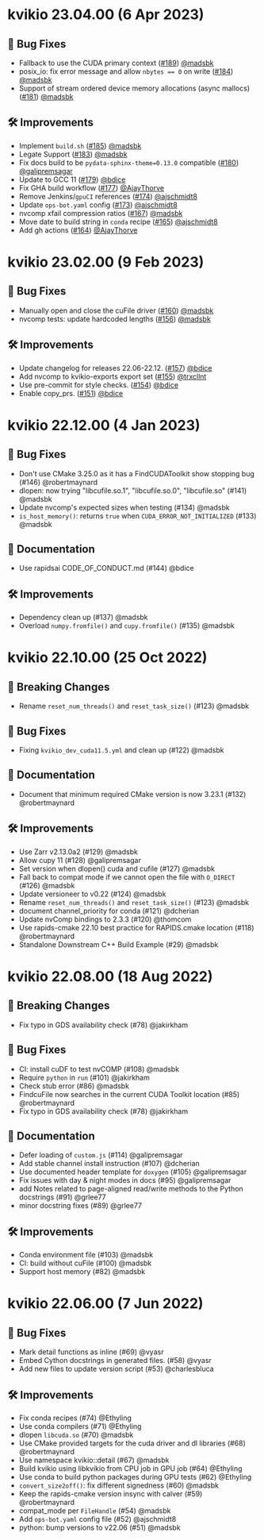 # kvikio 23.04.00 (6 Apr 2023)

## 🐛 Bug Fixes

- Fallback to use the CUDA primary context ([#189](https://github.com/rapidsai/kvikio/pull/189)) [@madsbk](https://github.com/madsbk)
- posix_io: fix error message and allow `nbytes == 0` on write ([#184](https://github.com/rapidsai/kvikio/pull/184)) [@madsbk](https://github.com/madsbk)
- Support of stream ordered device memory allocations (async mallocs) ([#181](https://github.com/rapidsai/kvikio/pull/181)) [@madsbk](https://github.com/madsbk)

## 🛠️ Improvements

- Implement `build.sh` ([#185](https://github.com/rapidsai/kvikio/pull/185)) [@madsbk](https://github.com/madsbk)
- Legate Support ([#183](https://github.com/rapidsai/kvikio/pull/183)) [@madsbk](https://github.com/madsbk)
- Fix docs build to be `pydata-sphinx-theme=0.13.0` compatible ([#180](https://github.com/rapidsai/kvikio/pull/180)) [@galipremsagar](https://github.com/galipremsagar)
- Update to GCC 11 ([#179](https://github.com/rapidsai/kvikio/pull/179)) [@bdice](https://github.com/bdice)
- Fix GHA build workflow ([#177](https://github.com/rapidsai/kvikio/pull/177)) [@AjayThorve](https://github.com/AjayThorve)
- Remove Jenkins/`gpuCI` references ([#174](https://github.com/rapidsai/kvikio/pull/174)) [@ajschmidt8](https://github.com/ajschmidt8)
- Update `ops-bot.yaml`  config ([#173](https://github.com/rapidsai/kvikio/pull/173)) [@ajschmidt8](https://github.com/ajschmidt8)
- nvcomp xfail compression ratios ([#167](https://github.com/rapidsai/kvikio/pull/167)) [@madsbk](https://github.com/madsbk)
- Move date to build string in `conda` recipe ([#165](https://github.com/rapidsai/kvikio/pull/165)) [@ajschmidt8](https://github.com/ajschmidt8)
- Add gh actions ([#164](https://github.com/rapidsai/kvikio/pull/164)) [@AjayThorve](https://github.com/AjayThorve)

# kvikio 23.02.00 (9 Feb 2023)

## 🐛 Bug Fixes

- Manually open and close the cuFile driver ([#160](https://github.com/rapidsai/kvikio/pull/160)) [@madsbk](https://github.com/madsbk)
- nvcomp tests: update hardcoded lengths ([#156](https://github.com/rapidsai/kvikio/pull/156)) [@madsbk](https://github.com/madsbk)

## 🛠️ Improvements

- Update changelog for releases 22.06-22.12. ([#157](https://github.com/rapidsai/kvikio/pull/157)) [@bdice](https://github.com/bdice)
- Add nvcomp to kvikio-exports export set ([#155](https://github.com/rapidsai/kvikio/pull/155)) [@trxcllnt](https://github.com/trxcllnt)
- Use pre-commit for style checks. ([#154](https://github.com/rapidsai/kvikio/pull/154)) [@bdice](https://github.com/bdice)
- Enable copy_prs. ([#151](https://github.com/rapidsai/kvikio/pull/151)) [@bdice](https://github.com/bdice)

# kvikio 22.12.00 (4 Jan 2023)

## 🐛 Bug Fixes

- Don't use CMake 3.25.0 as it has a FindCUDAToolkit show stopping bug (#146) @robertmaynard
- dlopen: now trying "libcufile.so.1", "libcufile.so.0", "libcufile.so" (#141) @madsbk
- Update nvcomp's expected sizes when testing (#134) @madsbk
- `is_host_memory()`: returns `true` when `CUDA_ERROR_NOT_INITIALIZED` (#133) @madsbk

## 📖 Documentation

- Use rapidsai CODE_OF_CONDUCT.md (#144) @bdice

## 🛠️ Improvements

- Dependency clean up (#137) @madsbk
- Overload `numpy.fromfile()` and `cupy.fromfile()` (#135) @madsbk

# kvikio 22.10.00 (25 Oct 2022)

## 🚨 Breaking Changes

- Rename `reset_num_threads()` and `reset_task_size()` (#123) @madsbk

## 🐛 Bug Fixes

- Fixing `kvikio_dev_cuda11.5.yml` and clean up (#122) @madsbk

## 📖 Documentation

- Document that minimum required CMake version is now 3.23.1 (#132) @robertmaynard

## 🛠️ Improvements

- Use Zarr v2.13.0a2 (#129) @madsbk
- Allow cupy 11 (#128) @galipremsagar
- Set version when dlopen() cuda and cufile (#127) @madsbk
- Fall back to compat mode if we cannot open the file with `O_DIRECT` (#126) @madsbk
- Update versioneer to v0.22 (#124) @madsbk
- Rename `reset_num_threads()` and `reset_task_size()` (#123) @madsbk
- document channel_priority for conda (#121) @dcherian
- Update nvComp bindings to 2.3.3 (#120) @thomcom
- Use rapids-cmake 22.10 best practice for RAPIDS.cmake location (#118) @robertmaynard
- Standalone Downstream C++ Build Example (#29) @madsbk

# kvikio 22.08.00 (18 Aug 2022)

## 🚨 Breaking Changes

- Fix typo in GDS availability check (#78) @jakirkham

## 🐛 Bug Fixes

- CI: install cuDF to test nvCOMP (#108) @madsbk
- Require `python` in `run` (#101) @jakirkham
- Check stub error (#86) @madsbk
- FindcuFile now searches in the current CUDA Toolkit location (#85) @robertmaynard
- Fix typo in GDS availability check (#78) @jakirkham

## 📖 Documentation

- Defer loading of `custom.js` (#114) @galipremsagar
- Add stable channel install instruction (#107) @dcherian
- Use documented header template for `doxygen` (#105) @galipremsagar
- Fix issues with day & night modes in docs (#95) @galipremsagar
- add Notes related to page-aligned read/write methods to the Python docstrings (#91) @grlee77
- minor docstring fixes (#89) @grlee77

## 🛠️ Improvements

- Conda environment file (#103) @madsbk
- CI: build without cuFile (#100) @madsbk
- Support host memory (#82) @madsbk

# kvikio 22.06.00 (7 Jun 2022)

## 🐛 Bug Fixes

- Mark detail functions as inline (#69) @vyasr
- Embed Cython docstrings in generated files. (#58) @vyasr
- Add new files to update version script (#53) @charlesbluca

## 🛠️ Improvements

- Fix conda recipes (#74) @Ethyling
- Use conda compilers (#71) @Ethyling
- dlopen `libcuda.so` (#70) @madsbk
- Use CMake provided targets for the cuda driver and dl libraries (#68) @robertmaynard
- Use namespace kvikio::detail (#67) @madsbk
- Build kvikio using libkvikio from CPU job in GPU job (#64) @Ethyling
- Use conda to build python packages during GPU tests (#62) @Ethyling
- `convert_size2off()`: fix different signedness (#60) @madsbk
- Keep the rapids-cmake version insync with calver (#59) @robertmaynard
- compat_mode per `FileHandle` (#54) @madsbk
- Add `ops-bot.yaml` config file (#52) @ajschmidt8
- python: bump versions to v22.06 (#51) @madsbk

